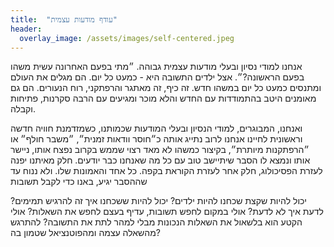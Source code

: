 ```yaml
---
title:  "עודף מודעות עצמית"
header:
  overlay_image: /assets/images/self-centered.jpeg
---
```

אנחנו למודי נסיון ובעלי מודעות עצמית גבוהה.<!--more-->
״מתי בפעם האחרונה עשית משהו בפעם הראשונה?״.
אצל ילדים התשובה היא - כמעט כל יום.
הם מגלים את העולם ומתנסים כמעט כל יום במשהו חדש.
זה כיף, זה מאתגר והרפתקני, רוח הנעורים.
הם גם מאומנים היטב בהתמודדות עם החדש והלא מוכר ומגיעים עם הרבה סקרנות, פתיחות וקבלה.

ואנחנו, המבוגרים, למודי הנסיון ובעלי המודעות שכמותנו,
כשמזדמנת חוויה חדשה וראשונית לחיינו אנחנו לרוב
נתייג אותה כ״חוסר וודאות זמנית״, ״משבר חולף״ או ״הרפתקנות מיותרת״,
בקיצור כמשהו לא מאד רצוי שממש בקרוב נפצח אותו,
ניישר אותו ונמצא לו הסבר שיתיישב טוב עם כל מה שאנחנו כבר יודעים.
חלק מאיתנו יפנה לעזרת הפסיכולוג, חלק אחר לעזרת הקוראת בקפה. כל אחד והאמונות שלו.
ולא ננוח עד שההסבר יגיע, באנו כדי לקבל תשובות

יכול להיות שקצת שכחנו להיות ילדים?
יכול להיות ששכחנו איך זה להרגיש תמימים?
לדעת איך לא לדעת?
אולי במקום לחפש תשובות,
עדיף בעצם לחפש את השאלות? אולי הקטע הוא בלשאול את השאלות
הנכונות מבלי למהר לתת את התשובה? להתרגש מהשאלה עצמה ומהפוטנציאל שטמון בה?